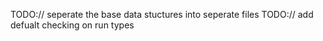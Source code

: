 TODO:// seperate the base data stuctures into seperate files
TODO:// add defualt checking on run types